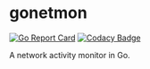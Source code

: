 # gonetmon

[![Go Report Card](https://goreportcard.com/badge/github.com/bytemare/gonetmon)](https://goreportcard.com/report/github.com/bytemare/gonetmon) 
[![Codacy Badge](https://api.codacy.com/project/badge/Grade/5bc1136110874ceab9195a31bb0e3961)](https://www.codacy.com/app/bytemare/gonetmon)

A network activity monitor in Go.
